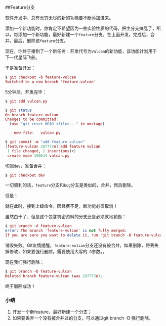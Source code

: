 ##Feature分支

软件开发中，总有无穷无尽的新的功能要不断添加进来。

添加一个新功能时，你肯定不希望因为一些实验性质的代码，把主分支搞乱了，所以，每添加一个新功能，最好新建一个`feature`分支，在上面开发，完成后，合并，最后，删除该`feature`分支。

现在，你终于接到了一个新任务：开发代号为`Vulcan`的新功能，该功能计划用于下一代星际飞船。

于是准备开发：

```mac
$ git checkout -b feature-vulcan
Switched to a new branch 'feature-vulcan'
```
5分钟后，开发完毕：

```mac
$ git add vulcan.py

$ git status
On branch feature-vulcan
Changes to be committed:
  (use "git reset HEAD <file>..." to unstage)

    new file:   vulcan.py

$ git commit -m "add feature vulcan"
[feature-vulcan 287773e] add feature vulcan
 1 file changed, 2 insertions(+)
 create mode 100644 vulcan.py
 ```
 
切回`dev`，准备合并：

```mac
$ git checkout dev
```
一切顺利的话，`feature`分支和`bug`分支是类似的，合并，然后删除。

但是！

就在此时，接到上级命令，因经费不足，新功能必须取消！

虽然白干了，但是这个包含机密资料的分支还是必须就地销毁：

```mac
$ git branch -d feature-vulcan
error: The branch 'feature-vulcan' is not fully merged.
If you are sure you want to delete it, run 'git branch -D feature-vulcan'.
```

销毁失败。Git友情提醒，`feature-vulcan`分支还没有被合并，如果删除，将丢失掉修改，如果要强行删除，需要使用大写的`-D`参数。。

现在我们强行删除：

```mac
$ git branch -D feature-vulcan
Deleted branch feature-vulcan (was 287773e).
```
终于删除成功！

### 小结
1. 开发一个新feature，最好新建一个分支；
2. 如果要丢弃一个没有被合并过的分支，可以通过git branch -D <name>强行删除。

